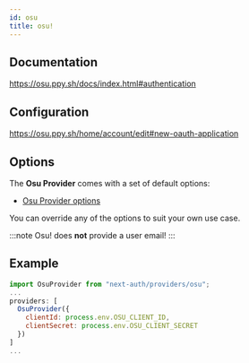 ```yaml
---
id: osu
title: osu!
---
```


## Documentation

https://osu.ppy.sh/docs/index.html#authentication

## Configuration

https://osu.ppy.sh/home/account/edit#new-oauth-application

## Options

The **Osu Provider** comes with a set of default options:

- [Osu Provider options](https://github.com/nextauthjs/next-auth/blob/main/packages/next-auth/src/providers/osu.ts)

You can override any of the options to suit your own use case.

:::note
Osu! does **not** provide a user email!
:::

## Example

```js
import OsuProvider from "next-auth/providers/osu";
...
providers: [
  OsuProvider({
    clientId: process.env.OSU_CLIENT_ID,
    clientSecret: process.env.OSU_CLIENT_SECRET
  })
]
...
```
